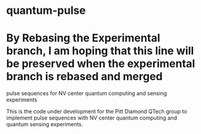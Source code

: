 # quantum-pulse
# By Rebasing the Experimental branch, I am hoping that this line will be preserved when the experimental branch is rebased and merged

pulse sequences for NV center quantum computing and sensing experiments

This is the code under development for the Pitt Diamond QTech group to implement pulse sequences with NV center quantum computing and quantum sensing experiments.
